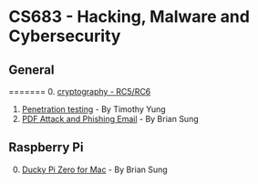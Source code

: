
# CS683 - Hacking, Malware and Cybersecurity

## General
=======
0. [cryptography - RC5/RC6](https://github.com/usfca/cs683/tree/master/cryptography)
1. [Penetration testing](https://github.com/usfca/cs683/tree/master/penetration%20testing) - By Timothy Yung
1. [PDF Attack and Phishing Email](https://github.com/ohbriansung/phishing_email_pdf_attack) - By Brian Sung

## Raspberry Pi

0. [Ducky Pi Zero for Mac](https://github.com/ohbriansung/usb_rubber_ducky/tree/master/pi_zero_ducky) - By Brian Sung
